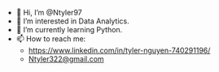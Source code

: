 - 👋 Hi, I’m @Ntyler97
- 👀 I’m interested in Data Analytics.
- 🌱 I’m currently learning Python.
- 📫 How to reach me: 
  - https://www.linkedin.com/in/tyler-nguyen-740291196/
  - Ntyler322@gmail.com

<!---
Ntyler97/Ntyler97 is a ✨ special ✨ repository because its `README.md` (this file) appears on your GitHub profile.
You can click the Preview link to take a look at your changes.
--->
